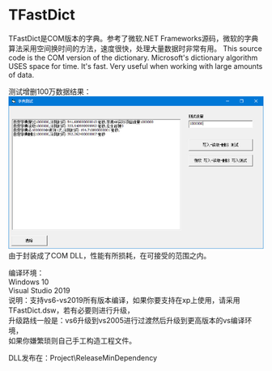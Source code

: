 # TFastDict
TFastDict是COM版本的字典。参考了微软.NET Frameworks源码，微软的字典算法采用空间换时间的方法，速度很快，处理大量数据时非常有用。 This source code is the COM version of the dictionary. Microsoft's dictionary algorithm USES space for time.  It's fast. Very useful when working with large amounts of data.      
   
测试增删100万数据结果：   
![image](https://github.com/bzmework/TFastDict/blob/master/test.jpg)      
由于封装成了COM DLL，性能有所损耗，在可接受的范围之内。   
   
编译环境：   
Windows 10   
Visual Studio 2019   
说明：支持vs6-vs2019所有版本编译，如果你要支持在xp上使用，请采用TFastDict.dsw，若有必要则进行升级，   
升级路线一般是：vs6升级到vs2005进行过渡然后升级到更高版本的vs编译环境，   
如果你嫌繁琐则自己手工构造工程文件。   
   
DLL发布在：Project\ReleaseMinDependency    
